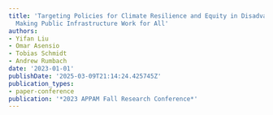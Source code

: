 ```yaml
---
title: 'Targeting Policies for Climate Resilience and Equity in Disadvantaged Communities:
  Making Public Infrastructure Work for All'
authors:
- Yifan Liu
- Omar Asensio
- Tobias Schmidt
- Andrew Rumbach
date: '2023-01-01'
publishDate: '2025-03-09T21:14:24.425745Z'
publication_types:
- paper-conference
publication: '*2023 APPAM Fall Research Conference*'
---
```

